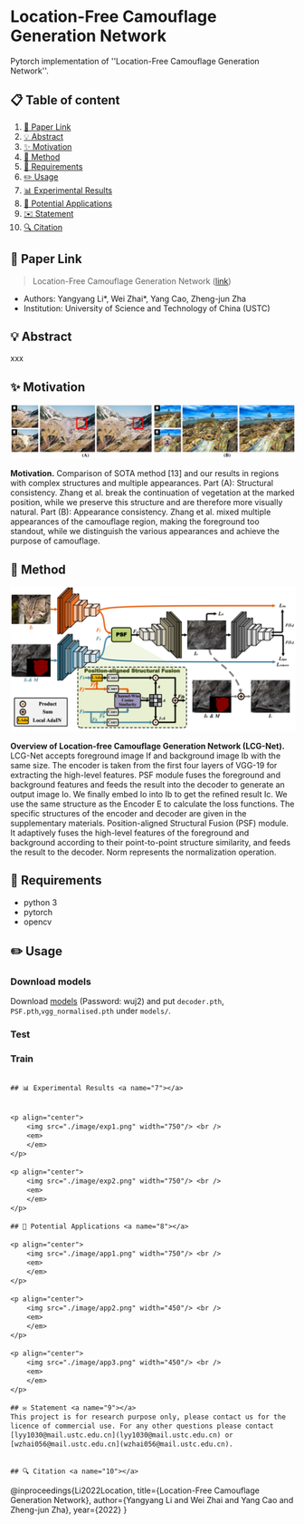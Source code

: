 # Location-Free Camouflage Generation Network

Pytorch implementation of ''Location-Free Camouflage Generation Network''. 

## 📋 Table of content
 1. [📎 Paper Link](#1)
 2. [💡 Abstract](#2)
 3. [✨ Motivation](#3)
 4. [📖 Method](#4)
 6. [📃 Requirements](#5)
 7. [✏️ Usage](#6)
 8. [📊 Experimental Results](#7)
 9. [🍎 Potential Applications](#8)
 10. [✉️ Statement](#9)
 11. [🔍 Citation](#10)

## 📎 Paper Link <a name="1"></a> 
> Location-Free Camouflage Generation Network ([link](https://arxiv.org/pdf/xxxx.xxxxx.pdf))
* Authors: Yangyang Li*, Wei Zhai*, Yang Cao, Zheng-jun Zha
* Institution: University of Science and Technology of China (USTC)

## 💡 Abstract <a name="2"></a> 
xxx

## ✨ Motivation <a name="3"></a> 

<p align="center">
    <img src="./image/motivation.png" width="750"/> <br />
    <em> 
    </em>
</p>

**Motivation.**  Comparison of SOTA method [13] and our results in regions with complex structures and multiple appearances. Part (A): Structural consistency.
Zhang et al. break the continuation of vegetation at the marked position, while we preserve this structure and are therefore more visually natural. Part (B):
Appearance consistency. Zhang et al. mixed multiple appearances of the camouflage region, making the foreground too standout, while we distinguish the
various appearances and achieve the purpose of camouflage.


## 📖 Method <a name="4"></a> 

<p align="center">
    <img src="./image/network.png" width="750"/> <br />
    <em> 
    </em>
</p>

**Overview of Location-free Camouflage Generation Network (LCG-Net).** LCG-Net accepts foreground image If and background image Ib with the
same size. The encoder is taken from the first four layers of VGG-19 for extracting the high-level features. PSF module fuses the foreground and background
features and feeds the result into the decoder to generate an output image Io. We finally embed Io into Ib to get the refined result Ic. We use the same
structure as the Encoder E to calculate the loss functions. The specific structures of the encoder and decoder are given in the supplementary materials.
Position-aligned Structural Fusion (PSF) module. It adaptively fuses the high-level features of the foreground and background according to their point-to-point
structure similarity, and feeds the result to the decoder. Norm represents the normalization operation.

## 📃 Requirements <a name="5"></a> 
  - python 3
  - pytorch 
  - opencv 

## ✏️ Usage <a name="6"></a>
### Download models
Download [models](https://pan.baidu.com/s/1IIaX2CDG-rH2gLjAwhV2TA) (Password: wuj2) and put `decoder.pth`, `PSF.pth`,`vgg_normalised.pth` under `models/`.

### Test


### Train
```

## 📊 Experimental Results <a name="7"></a> 


<p align="center">
    <img src="./image/exp1.png" width="750"/> <br />
    <em> 
    </em>
</p>

<p align="center">
    <img src="./image/exp2.png" width="750"/> <br />
    <em> 
    </em>
</p>

## 🍎 Potential Applications <a name="8"></a>

<p align="center">
    <img src="./image/app1.png" width="750"/> <br />
    <em> 
    </em>
</p>

<p align="center">
    <img src="./image/app2.png" width="450"/> <br />
    <em> 
    </em>
</p>

<p align="center">
    <img src="./image/app3.png" width="450"/> <br />
    <em> 
    </em>
</p>

## ✉️ Statement <a name="9"></a> 
This project is for research purpose only, please contact us for the licence of commercial use. For any other questions please contact [lyy1030@mail.ustc.edu.cn](lyy1030@mail.ustc.edu.cn) or [wzhai056@mail.ustc.edu.cn](wzhai056@mail.ustc.edu.cn).


## 🔍 Citation <a name="10"></a> 

```
@inproceedings{Li2022Location,
  title={Location-Free Camouflage Generation Network},
  author={Yangyang Li and Wei Zhai and Yang Cao and Zheng-jun Zha},
  year={2022}
}
```


